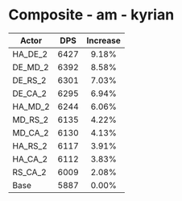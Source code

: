 # Composite - am - kyrian
| Actor | DPS | Increase |
|---|:---:|:---:|
|HA_DE_2|6427|9.18%|
|DE_MD_2|6392|8.58%|
|DE_RS_2|6301|7.03%|
|DE_CA_2|6295|6.94%|
|HA_MD_2|6244|6.06%|
|MD_RS_2|6135|4.22%|
|MD_CA_2|6130|4.13%|
|HA_RS_2|6117|3.91%|
|HA_CA_2|6112|3.83%|
|RS_CA_2|6009|2.08%|
|Base|5887|0.00%|
